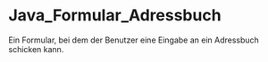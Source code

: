 # Java_Formular_Adressbuch
Ein Formular, bei dem der Benutzer eine Eingabe an ein Adressbuch schicken kann.
